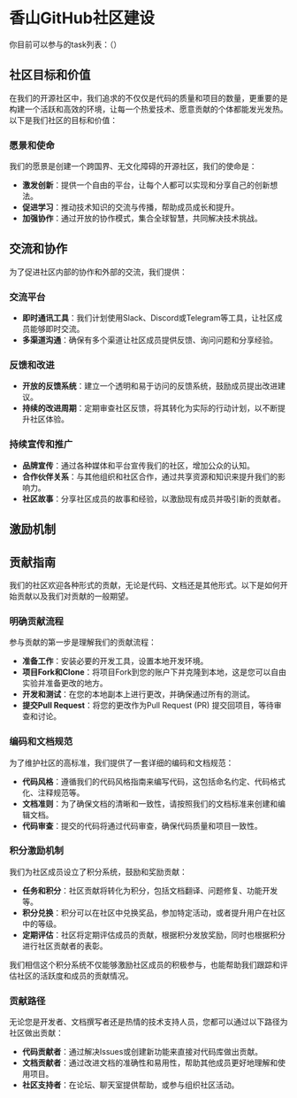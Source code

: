 # 香山GitHub社区建设

你目前可以参与的task列表：（）

## 社区目标和价值

在我们的开源社区中，我们追求的不仅仅是代码的质量和项目的数量，更重要的是构建一个活跃和高效的环境，让每一个热爱技术、愿意贡献的个体都能发光发热。以下是我们社区的目标和价值：

### 愿景和使命

我们的愿景是创建一个跨国界、无文化障碍的开源社区，我们的使命是：

- **激发创新**：提供一个自由的平台，让每个人都可以实现和分享自己的创新想法。
- **促进学习**：推动技术知识的交流与传播，帮助成员成长和提升。
- **加强协作**：通过开放的协作模式，集合全球智慧，共同解决技术挑战。









<!-- 
## 构建包容的社区文化

在我们的社区，我们相信每个成员都应该感到欢迎和尊重。因此，我们致力于创建一个多元化的环境，其中每个人的声音都被听到，每个人的贡献都被珍视。 -->

<!-- ### 多语言支持与文化多样性

为了实现这一点，我们提供：

- **多语言文档**：确保所有文档都有多语言版本，以支持来自不同国家和地区的社区成员。
- **多文化交流平台**：搭建一个多语言交流平台，让每个人都能在舒适的环境中分享和学习。
- **国际化活动**：定期组织多语言和多文化的社区活动，促进不同背景成员的相互理解和协作。

### 制定并强调行为准则

我们明确表示：

- **零容忍政策**：对于任何形式的歧视、骚扰或不尊重行为，我们持零容忍态度。
- **明确的行为规范**：制定和维护一套全面的社区行为准则，以明确我们对所有成员的期望。

### 庆祝多样性和成就 -->


## 交流和协作

为了促进社区内部的协作和外部的交流，我们提供：

### 交流平台

- **即时通讯工具**：我们计划使用Slack、Discord或Telegram等工具，让社区成员能够即时交流。
- **多渠道沟通**：确保有多个渠道让社区成员提供反馈、询问问题和分享经验。

### 反馈和改进

- **开放的反馈系统**：建立一个透明和易于访问的反馈系统，鼓励成员提出改进建议。
- **持续的改进周期**：定期审查社区反馈，将其转化为实际的行动计划，以不断提升社区体验。

### 持续宣传和推广

- **品牌宣传**：通过各种媒体和平台宣传我们的社区，增加公众的认知。
- **合作伙伴关系**：与其他组织和社区合作，通过共享资源和知识来提升我们的影响力。
- **社区故事**：分享社区成员的故事和经验，以激励现有成员并吸引新的贡献者。












## 激励机制

<!-- ### 贡献者认可制度

- 设立贡献者榜单，定期表彰“本月最活跃贡献者”，并设立年度贡献奖。

### 物质奖励和激励

- 对达到一定贡献水平的成员发送定制礼品，提供会议旅行补助和教育奖学金。

### 专业发展与成长机会

- 定期为社区成员提供技术培训和研讨会，为杰出贡献者提供公开演讲机会。 -->

## 贡献指南

我们的社区欢迎各种形式的贡献，无论是代码、文档还是其他形式。以下是如何开始贡献以及我们对贡献的一般期望。

### 明确贡献流程

参与贡献的第一步是理解我们的贡献流程：

- **准备工作**：安装必要的开发工具，设置本地开发环境。
- **项目Fork和Clone**：将项目Fork到您的账户下并克隆到本地，这是您可以自由实验并准备更改的地方。
- **开发和测试**：在您的本地副本上进行更改，并确保通过所有的测试。
- **提交Pull Request**：将您的更改作为Pull Request (PR) 提交回项目，等待审查和讨论。

### 编码和文档规范

为了维护社区的高标准，我们提供了一套详细的编码和文档规范：

- **代码风格**：遵循我们的代码风格指南来编写代码，这包括命名约定、代码格式化、注释规范等。
- **文档准则**：为了确保文档的清晰和一致性，请按照我们的文档标准来创建和编辑文档。
- **代码审查**：提交的代码将通过代码审查，确保代码质量和项目一致性。

### 积分激励机制

我们为社区成员设立了积分系统，鼓励和奖励贡献：

- **任务和积分**：社区贡献将转化为积分，包括文档翻译、问题修复、功能开发等。
- **积分兑换**：积分可以在社区中兑换奖品，参加特定活动，或者提升用户在社区中的等级。
- **定期评估**：社区将定期评估成员的贡献，根据积分发放奖励，同时也根据积分进行社区贡献者的表彰。

我们相信这个积分系统不仅能够激励社区成员的积极参与，也能帮助我们跟踪和评估社区的活跃度和成员的贡献情况。

### 贡献路径

无论您是开发者、文档撰写者还是热情的技术支持人员，您都可以通过以下路径为社区做出贡献：

- **代码贡献者**：通过解决Issues或创建新功能来直接对代码库做出贡献。
- **文档贡献者**：通过改进文档的准确性和易用性，帮助其他成员更好地理解和使用项目。
- **社区支持者**：在论坛、聊天室提供帮助，或参与组织社区活动。
